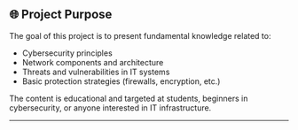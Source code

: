 ## 🌐 Project Purpose

The goal of this project is to present fundamental knowledge related to:

- Cybersecurity principles
- Network components and architecture
- Threats and vulnerabilities in IT systems
- Basic protection strategies (firewalls, encryption, etc.)

The content is educational and targeted at students, beginners in cybersecurity, or anyone interested in IT infrastructure.

---

